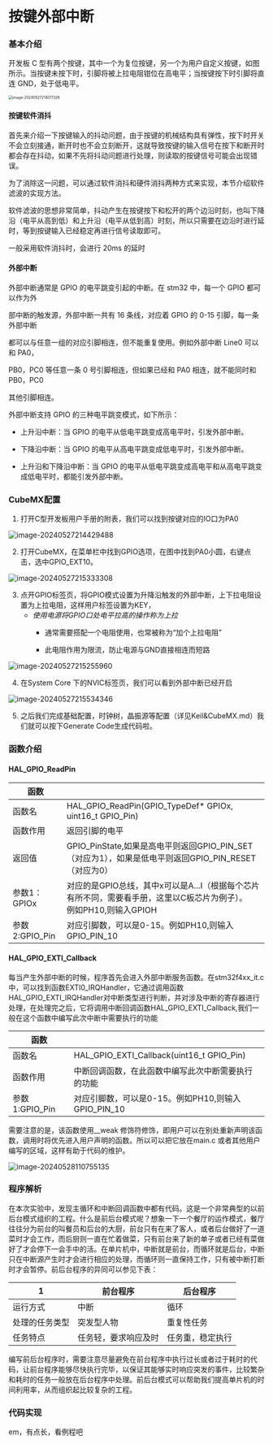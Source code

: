# 按键外部中断

### 基本介绍

开发板 C 型有两个按键，其中一个为复位按键，另一个为用户自定义按键，如图所示。当按键未按下时，引脚将被上拉电阻钳位在高电平；当按键按下时引脚将直连 GND，处于低电平。

<img src=".assets/image-20240527214017326.png" alt="image-20240527214017326" style="zoom:50%;" />

#### 按键软件消抖

首先来介绍一下按键输入的抖动问题，由于按键的机械结构具有弹性，按下时开关不会立刻接通，断开时也不会立刻断开，这就导致按键的输入信号在按下和断开时都会存在抖动，如果不先将抖动问题进行处理，则读取的按键信号可能会出现错误。

为了消除这一问题，可以通过软件消抖和硬件消抖两种方式来实现，本节介绍软件滤波的实现方法。

软件滤波的思想非常简单，抖动产生在按键按下和松开的两个边沿时刻，也叫下降沿（电平从高到低）和上升沿（电平从低到高）时刻，所以只需要在边沿时进行延时，等到按键输入已经稳定再进行信号读取即可。

一般采用软件消抖时，会进行 20ms 的延时

#### 外部中断

外部中断通常是 GPIO 的电平跳变引起的中断。在 stm32 中，每一个 GPIO 都可以作为外

部中断的触发源，外部中断一共有 16 条线，对应着 GPIO 的 0-15 引脚，每一条外部中断

都可以与任意一组的对应引脚相连，但不能重复使用。例如外部中断 Line0 可以和 PA0，

PB0，PC0 等任意一条 0 号引脚相连，但如果已经和 PA0 相连，就不能同时和 PB0，PC0

其他引脚相连。

外部中断支持 GPIO 的三种电平跳变模式，如下所示：

* 上升沿中断：当 GPIO 的电平从低电平跳变成高电平时，引发外部中断。

* 下降沿中断：当 GPIO 的电平从高电平跳变成低电平时，引发外部中断。

* 上升沿和下降沿中断：当 GPIO 的电平从低电平跳变成高电平和从高电平跳变成低电平时，都能引发外部中断。

### CubeMX配置

1. 打开C型开发板用户手册的附表，我们可以找到按键对应的IO口为PA0

![image-20240527214429488](.assets/image-20240527214429488.png)

2. 打开CubeMX，在菜单栏中找到GPIO选项，在图中找到PA0小圆，右键点击，选中GPIO_EXT10。

![image-20240527215333308](.assets/image-20240527215333308.png)

3. 点开GPIO标签页，将GPIO模式设置为升降沿触发的外部中断，上下拉电阻设置为上拉电阻，这样用户标签设置为KEY，
	* *使用电源将GPIO口处电平拉高的操作称为上拉*
		* 通常需要搭配一个电阻使用，也常被称为“加个上拉电阻”

		* 此电阻作用为限流，防止电源与GND直接相连而短路

![image-20240527215255960](.assets/image-20240527215255960.png)

4. 在System Core 下的NVIC标签页，我们可以看到外部中断已经开启

![image-20240527215534346](.assets/image-20240527215534346.png)

5. 之后我们完成基础配置，时钟树，晶振源等配置（详见Keil&CubeMX.md）我们就可以按下Generate Code生成代码啦。

### 函数介绍

#### HAL_GPIO_ReadPin

| 函数           |                                                              |
| -------------- | ------------------------------------------------------------ |
| 函数名         | HAL_GPIO_ReadPin(GPIO_TypeDef* GPIOx, uint16_t GPIO_Pin)     |
| 函数作用       | 返回引脚的电平                                               |
| 返回值         | GPIO_PinState,如果是高电平则返回GPIO_PIN_SET（对应为1），如果是低电平则返回GPIO_PIN_RESET（对应为0） |
| 参数1：GPIOx   | 对应的是GPIO总线，其中x可以是A...I（根据每个芯片有所不同，需要看手册，这里以C板芯片为例子）。<br />例如PH10,则输入GPIOH |
| 参数2:GPIO_Pin | 对应引脚数，可以是0-15。例如PH10,则输入GPIO_PIN_10           |

#### HAL_GPIO_EXTI_Callback

每当产生外部中断的时候，程序首先会进入外部中断服务函数。在stm32f4xx_it.c中，可以找到函数EXTI0_IRQHandler，它通过调用函数HAL_GPIO_EXTI_IRQHandler对中断类型进行判断，并对涉及中断的寄存器进行处理，在处理完之后，它将调用中断回调函数HAL_GPIO_EXTI_Callback,我们一般在这个函数中编写此次中断中需要执行的功能

| 函数           |                                                    |
| -------------- | -------------------------------------------------- |
| 函数名         | HAL_GPIO_EXTI_Callback(uint16_t GPIO_Pin)          |
| 函数作用       | 中断回调函数，在此函数中编写此次中断需要执行的功能 |
| 参数1:GPIO_Pin | 对应引脚数，可以是0-15。例如PH10,则输入GPIO_PIN_10 |



需要注意的是，该函数使用__weak 修饰符修饰，即用户可以在别处重新声明该函数，调用时将优先进入用户声明的函数。所以可以把它放在main.c 或者其他用户编写的区域，这样有助于代码的维护。

![image-20240528110755135](.assets/image-20240528110755135.png)

### 程序解析

在本次实验中，发现主循环和中断回调函数中都有代码。这是一个非常典型的以前后台模式组织的工程。什么是前后台模式呢？想象一下一个餐厅的运作模式，餐厅往往分为前台的叫餐员和后台的大厨，前台只有在来了客人，或者后台做好了一道菜时才会工作，而后厨则一直在忙着做菜，只有前台来了新的单子或者已经有菜做好了才会停下一会手中的活。在单片机中，中断就是前台，而循环就是后台，中断只在中断源产生时才会进行相应的处理，而循环则一直保持工作，只有被中断打断时才会暂停。前后台程序的异同可以参见下表：

| 1              | 前台程序             | 后台程序         |
| -------------- | -------------------- | ---------------- |
| 运行方式       | 中断                 | 循环             |
| 处理的任务类型 | 突发型人物           | 重复性任务       |
| 任务特点       | 任务轻，要求响应及时 | 任务重，稳定执行 |

编写前后台程序时，需要注意尽量避免在前台程序中执行过长或者过于耗时的代码，让前台程序能够尽快执行完毕，以保证其能够实时响应突发的事件，比较繁杂和耗时的任务一般放在后台程序中处理。前后台模式可以帮助我们提高单片机的时间利用率，从而组织起比较复杂的工程。

### 代码实现

em，有点长，看例程吧